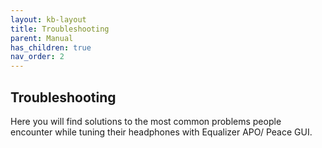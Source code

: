```yaml
---
layout: kb-layout
title: Troubleshooting
parent: Manual
has_children: true
nav_order: 2
---
```


## Troubleshooting

Here you will find solutions to the most common problems people encounter while tuning their headphones with Equalizer APO/ Peace GUI.
